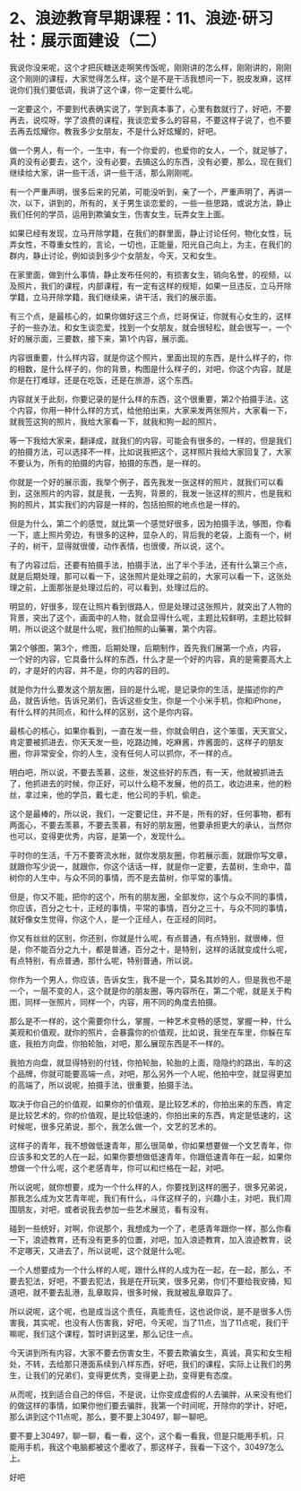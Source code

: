 # 2、浪迹教育早期课程：11、浪迹·研习社：展示面建设（二）

我说你没来呢，这个才把灰糖送走啊笑传饭呢，刚刚讲的怎么样，刚刚讲的，刚刚这个刚刚的课程，大家觉得怎么样，这个是不是干活我想问一下，脱皮发麻，这样说你们我们要低调，我讲了这个课，你一定要什么呢。

一定要这个，不要到代表确实说了，学到真本事了，心里有数就行了，好吧，不要再去，说哎呀，学了浪费的课程，我谈恋爱多么的容易，不要这样子说了，也不要去再去炫耀你，教我多少女朋友，不是什么好炫耀的，好吧。

做一个男人，有一个，一生中，有一个你爱的，也爱你的女人，一个，就足够了，真的没有必要去，这个，没有必要，去搞这么的东西，没有必要，那么，现在我们继续给大家，讲一些干活，讲一些干活，那么刚刚呢。

有一个严重声明，很多后来的兄弟，可能没听到，亲了一个，严重声明了，再讲一次，以下，讲到的，所有的，关于男生谈恋爱的，一些一些思路，或说方法，静止我们任何的学员，运用到欺骗女生，伤害女生，玩弄女生上面。

如果已经有发现，立马开除学籍，在我们的群里面，静止讨论任何，物化女性，玩弄女性，不尊重女性的，言论，一切也，正能量，阳光自己向上，为主，在我们的群内，静止讨论，例如谈到多少个女朋友，今天，又和女生。

在家里面，做到什么事情，静止发布任何的，有损害女生，销向名誉，的视频，以及照片，我们的课程，内部课程，有一定有这样的规矩，如果一旦违反，立马开除学籍，立马开除学籍，我们继续来，讲干活，我们的展示面。

有三个点，是最核心的，如果你做好这三个点，烂哥保证，你就有心女生的，这样子的一些办法，和女生谈恋爱，找到一个女朋友，就会很轻松，就会很写一，一个好的展示面，三要数，接下来，第1个内容，展示面。

内容很重要，什么样内容，就是你这个照片，里面出现的东西，是什么样子的，你的相数，是什么样子的，你的背景，构图是什么样子的，对吧，你这个内容，就是你是在打难球，还是在吃饭，还是在旅游，这个东西。

内容就关于此刻，你要记录的是什么样的东西，这个很重要，第2个拍摄手法，这个内容，你用一种什么样的方式，给他拍出来，大家来发两张照片，大家看一下，就我签这狗的照片，我给大家看一下，就我和狗一起的照片。

等一下我给大家来，翻译成，就我们的内容，可能会有很多的，一样的，但是我们的拍摄方法，可以选择不一样，比如说我把这个，这样照片我给大家回复了，大家不要认为，所有的拍摄的内容，拍摄的东西，是一样的。

你就是一个好的展示面，我举个例子，首先我发一张这样的照片，就我们可以看到，这张照片的内容，就是我，一去狗，背景的，我发一张这样的照片，也是我和狗的照片，其实我们的内容是一样的，包括拍照的地点也是一样的。

但是为什么，第二个的感觉，就比第一个感觉好很多，因为拍摄手法，够图，你看一下，底上照片旁边，有很多的这种，显杂人的，背后我的老袋，上面有一个，树子的，树干，显得就很傻，动作表情，也很傻，所以说，这个。

有了内容过后，还要有拍摄手法，拍摄手法，出了半个手法，还有什么第三个点，就是后期处理，那可以看一下，这张照片是处理之前的，大家可以看一下，这张处理之前，上面那张是处理过后的，可以看到，处理过后的。

明显的，好很多，现在让照片看到很路人，但是处理过这张照片，就突出了人物的背景，突出了这个，画面中的人物，就会显得什么呢，主题比较鲜明，主题比较鲜明，所以说这个就是什么呢，我们拍照的山藥署，第个内容。

第2个够图，第3个，修图，后期处理，后期制作，首先我们展第一个点，内容，一个好的内容，它具备什么样的东西，什么才是一个好的内容，真的是需要高大上的，才是好的内容，并不是，你的内容的目的。

就是你为什么要发这个朋友圈，目的是什么呢，是记录你的生活，是描述你的产品，就告诉他，告诉兄弟们，告诉这些女生，你是一个小米手机，你和iPhone，有什么样的共同点，和什么样的区别，这个是你内容。

最核心的核心，如果你看到，一直在发一些，你就会明白，这个笨蛋，天天宣父，肯定要被抓进去，你天天发一些，吃路边摊，吃麻酱，炸酱面的，这样子的朋友圈，你非常安全，你的人生，没有任何人可以抓你，不一样的点。

明白吧，所以说，不要去羡慕，这些，发这些好的东西，有一天，他就被抓进去了，他抓进去的时候，你正好，可以什么稳不发展，他的员工，收边进来，他的粉丝，拿过来，他的学员，戴七走，他公司的手机，偷走。

这个是最棒的，所以说，我们，一定要记住，并不是，所有的好，任何事物，都有两面心，不要去羡慕，不要去羡慕，有好的朋友圈，他要承担更大的承认，当然你也可以，变得更优秀，内容，是第一个，发现什么。

平时你的生活，千万不要寄流水帐，就你发朋友圈，你若展示面，就跟你写文章，就跟你写少说一，就跟你，你这个话话一样，就是你一定要，去苗树，生命中，苗树你的人生中，与众不同的事情，而不是去苗树，你平常的事情。

但是，你又不能，把你的这个，所有的朋友圈，全部发你，这个与众不同的事情，你应该，百分之七十，正经的事情，平常的事情，百分之三十，与众不同的事情，就好像女生觉得，你这个人，是一个正经人，在正经的同时。

你又有丝丝的区别，你还别，你就是什么呢，有点普通，有点特别，就很棒，但是，你不能百分之九十，都是普通，百分之十，是特别，这样的话就变成什么呢，有点特别，有点普通，那什么呢，特别普通，所以说。

你作为一个男人，你应该，告诉女生，我不是一个，莫名其妙的人，但是我也不是一个，一层不变的人，这个就是你的朋友圈，等内容所在，第二个呢，就是关于构图，同样一张照片，同样一个，内容，用不同的角度去拍摄。

那么是不一样的，这个需要你什么，掌握，一种艺术变畅的感觉，掌握一种，什么美观和价值观，就你的照片，会暴露你的价值观，比如说，我坐在车里，你躲在车底，我拍方向盘，你拍轮胎，对吧，那么展现东西是不一样的。

我拍方向盘，就显得特别的付钱，你拍轮胎，轮胎的上面，隐隐约的路出，车的这个品牌，你就可能要高端一点，对吧，那么另外一个人呢，他拍中空，就显得更加的高端了，所以说呢，拍摄手法，很重要，拍摄手法。

取决于你自己的价值观，如果你的价值观，是比较艺术的，你拍出来的东西，肯定是比较艺术的，你的价值观，是比较低速的，你拍出来的东西，肯定是低速的，这时候呢，很多兄弟说，那个，我怎么做一个，文艺的艺术的。

这样子的青年，我不想做低速青年，那么很简单，你如果想要做一个文艺青年，你应该多和文艺的人在一起，如果你要想做低速青年，你跟低速青年在一起，如果你想做一个什么呢，这个老感青年，你可以和烂格在一起，对吧。

所以说呢，就你想要，成为一个什么样的人，你要找到这样的圈子，很多兄弟说，那我怎么成为文艺青年呢，我们有什么，斗伴这样子的，兴趣小主，对吧，我们周围朋友，对吧，或者说我去参加一些艺术展览，看有没有。

碰到一些统好，对啊，你说那个，我想成为一个了，老感青年跟你一样，那么你看一下，浪迹教育，还有没有更多的位置，对吧，加入浪迹教育，加入浪迹教育，说不定哪天，又进去了，所以说呢，这个就是什么呢。

一个人想要成为一个什么样的人呢，跟什么样的人成为在一起，在一起，那么，不要去犯法，好吧，不要去犯法，我是在开玩笑，很多兄弟，你们不要给我安捅，知道吧，就不要去乱港，乱章取异，很多时候，我就被乱章取异了。

所以说呢，这个呢，也是成当这个责任，真能责任，这也说你说，是不是很多人伤害我，其实呢，也没有人伤害我，好吧，今天呢，当了11点，当了11点呢，我们干嘛呢，我们这个课程，暂时讲到这里，那么记住一点。

今天讲到所有内容，大家不要去伤害女生，不要去欺骗女生，真诚，真实和女生相处，不转，去给那只港面系续到八样东西，好吧，我们的课程，实际上让我们的男生，让我们的兄弟们，变得更优秀，变得更上劲，变得更有态度。

从而呢，找到适合自己的伴侣，不是说，让你变成虚假的人去骗胖，从来没有他们的做这样的事情，如果你他们要去骗胖，我第一个时间呢，开除你的学计，好吧，那么讲到这个11点呢，那么，要不要上30497，聊一聊吧。

要不要上30497，聊一聊，看一看，这个，这个看一看我，但是只能用手机，只能用手机，我这个电脑都被这个墨收了，那这样子，我看一下这个，30497怎么上。

好吧